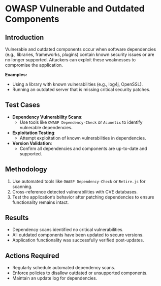 # OWASP Vulnerable and Outdated Components

## Introduction
Vulnerable and outdated components occur when software dependencies (e.g., libraries, frameworks, plugins) contain known security issues or are no longer supported. Attackers can exploit these weaknesses to compromise the application.

**Examples:**
- Using a library with known vulnerabilities (e.g., log4j, OpenSSL).
- Running an outdated server that is missing critical security patches.

## Test Cases
- **Dependency Vulnerability Scans**:
  - Use tools like `OWASP Dependency-Check` or `Acunetix` to identify vulnerable dependencies.
- **Exploitation Testing**:
  - Attempt exploitation of known vulnerabilities in dependencies.
- **Version Validation**:
  - Confirm all dependencies and components are up-to-date and supported.

## Methodology
1. Use automated tools like `OWASP Dependency-Check` or `Retire.js` for scanning.
2. Cross-reference detected vulnerabilities with CVE databases.
3. Test the application’s behavior after patching dependencies to ensure functionality remains intact.

## Results
- Dependency scans identified no critical vulnerabilities.
- All outdated components have been updated to secure versions.
- Application functionality was successfully verified post-updates.

## Actions Required
- Regularly schedule automated dependency scans.
- Enforce policies to disallow outdated or unsupported components.
- Maintain an update log for dependencies.
